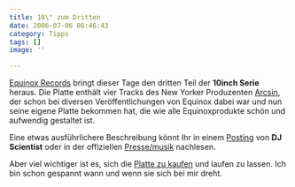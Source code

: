 ```yaml
---
title: 10\" zum Dritten
date: 2006-07-06 06:46:43
category: Tipps
tags: []
image: ''

---
```


[Equinox Records](http://www.equinoxrecords.com) bringt dieser Tage den dritten Teil der **10inch Serie** heraus. Die Platte enthält vier Tracks des New Yorker Produzenten [Arcsin](http://www.myspace.com/arcatraz), der schon bei diversen Veröffentlichungen von Equinox dabei war und nun seine eigene Platte bekommen hat, die wie alle Equinoxprodukte schön und aufwendig gestaltet ist.  

  

Eine etwas ausführlichere Beschreibung könnt Ihr in einem [Posting](http://www.the-groundzero.com/forum/viewtopic.php?id=136) von **DJ Scientist** oder in der offiziellen [Presse/musik](http://press.e-q-x.net/eqx006/equinoxrecords_eqx006_arcsin.htm) nachlesen.  

  

Aber viel wichtiger ist es, sich die [Platte zu kaufen](http://www.hhv.de) und laufen zu lassen. Ich bin schon gespannt wann und wenn sie sich bei mir dreht.
